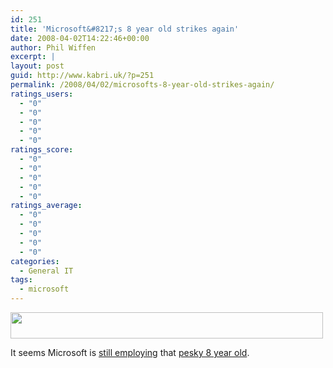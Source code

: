 ```yaml
---
id: 251
title: 'Microsoft&#8217;s 8 year old strikes again'
date: 2008-04-02T14:22:46+00:00
author: Phil Wiffen
excerpt: |
layout: post
guid: http://www.kabri.uk/?p=251
permalink: /2008/04/02/microsofts-8-year-old-strikes-again/
ratings_users:
  - "0"
  - "0"
  - "0"
  - "0"
  - "0"
ratings_score:
  - "0"
  - "0"
  - "0"
  - "0"
  - "0"
ratings_average:
  - "0"
  - "0"
  - "0"
  - "0"
  - "0"
categories:
  - General IT
tags:
  - microsoft
---
```

[<img loading="lazy" class="alignnone size-full wp-image-252" title="Microsoft\'s 8 year old strikes again" src="http://www.kabri.uk/wp-content/uploads/2008/04/2008-04-01_142709.png" alt="" width="500" height="42" />](http://support.microsoft.com/gp/dst_hu2?systemlist=w1)

It seems Microsoft is [still employing](http://support.microsoft.com/gp/dst_hu2?systemlist=w1) that [pesky 8 year old](http://www.kabri.uk/2008/03/25/microsoft-employing-8-year-olds/).